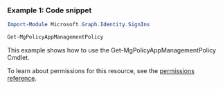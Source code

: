 ### Example 1: Code snippet

```powershellImport-Module Microsoft.Graph.Identity.SignIns

Get-MgPolicyAppManagementPolicy
```
This example shows how to use the Get-MgPolicyAppManagementPolicy Cmdlet.
To learn about permissions for this resource, see the [permissions reference](/graph/permissions-reference).

